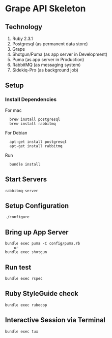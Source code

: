 Grape API Skeleton
========

## Technology

1. Ruby 2.3.1
2. Postgresql (as permanent data store)
4. Grape
5. Shotgun/Puma (as app server in Development)
6. Puma (as app server in Production)
7. RabbitMQ (as messaging system)
8. Sidekiq-Pro (as background job)

## Setup

### Install Dependencies

  For mac

      brew install postgresql
      brew install rabbitmq

  For Debian

      apt-get install postgresql
      apt-get install rabbitmq

  Run

      bundle install

Start Servers
-------------
    rabbitmq-server


Setup Configuration
-------------------

    ./configure


Bring up App Server
-------------------
    bundle exec puma -C config/puma.rb
        or
    bundle exec shotgun

Run test
-------------------
    bundle exec rspec

Ruby StyleGuide check
---------------------
    bundle exec rubocop


Interactive Session via Terminal
--------------------------------

    bundle exec tux
